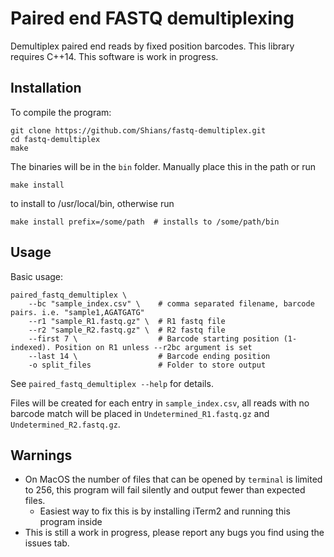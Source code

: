 # Paired end FASTQ demultiplexing

Demultiplex paired end reads by fixed position barcodes. This library requires C++14. This software is work in progress.

## Installation

To compile the program:

```
git clone https://github.com/Shians/fastq-demultiplex.git
cd fastq-demultiplex
make 
```

The binaries will be in the `bin` folder. Manually place this in the path or run

```
make install
```

to install to /usr/local/bin, otherwise run

```
make install prefix=/some/path  # installs to /some/path/bin
```

## Usage

Basic usage:

```
paired_fastq_demultiplex \
    --bc "sample_index.csv" \    # comma separated filename, barcode pairs. i.e. "sample1,AGATGATG"
    --r1 "sample_R1.fastq.gz" \  # R1 fastq file
    --r2 "sample_R2.fastq.gz" \  # R2 fastq file
    --first 7 \                  # Barcode starting position (1-indexed). Position on R1 unless --r2bc argument is set
    --last 14 \                  # Barcode ending position
    -o split_files               # Folder to store output
```

See `paired_fastq_demultiplex --help` for details.

Files will be created for each entry in `sample_index.csv`, all reads with no barcode match will be placed in `Undetermined_R1.fastq.gz` and `Undetermined_R2.fastq.gz`.

## Warnings

* On MacOS the number of files that can be opened by `terminal` is limited to 256, this program will fail silently and output fewer than expected files.
    * Easiest way to fix this is by installing iTerm2 and running this program inside
* This is still a work in progress, please report any bugs you find using the issues tab.
